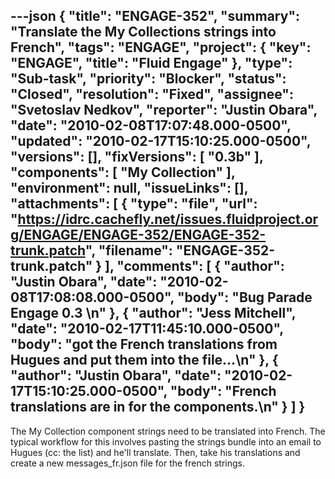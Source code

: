 ---json
{
  "title": "ENGAGE-352",
  "summary": "Translate the My Collections strings into French",
  "tags": "ENGAGE",
  "project": {
    "key": "ENGAGE",
    "title": "Fluid Engage"
  },
  "type": "Sub-task",
  "priority": "Blocker",
  "status": "Closed",
  "resolution": "Fixed",
  "assignee": "Svetoslav Nedkov",
  "reporter": "Justin Obara",
  "date": "2010-02-08T17:07:48.000-0500",
  "updated": "2010-02-17T15:10:25.000-0500",
  "versions": [],
  "fixVersions": [
    "0.3b"
  ],
  "components": [
    "My Collection"
  ],
  "environment": null,
  "issueLinks": [],
  "attachments": [
    {
      "type": "file",
      "url": "https://idrc.cachefly.net/issues.fluidproject.org/ENGAGE/ENGAGE-352/ENGAGE-352-trunk.patch",
      "filename": "ENGAGE-352-trunk.patch"
    }
  ],
  "comments": [
    {
      "author": "Justin Obara",
      "date": "2010-02-08T17:08:08.000-0500",
      "body": "Bug Parade Engage 0.3&#x20;\n"
    },
    {
      "author": "Jess Mitchell",
      "date": "2010-02-17T11:45:10.000-0500",
      "body": "got the French translations from Hugues and put them into the file...\n"
    },
    {
      "author": "Justin Obara",
      "date": "2010-02-17T15:10:25.000-0500",
      "body": "French translations are in for the components.\n"
    }
  ]
}
---
The My Collection component strings need to be translated into French. The typical workflow for this involves pasting the strings bundle into an email to Hugues (cc: the list) and he'll translate. Then, take his translations and create a new messages\_fr.json file for the french strings.

        